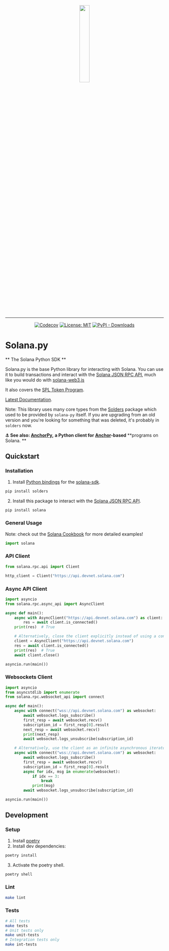<div align="center">
    <img src="https://raw.githubusercontent.com/michaelhly/solana-py/master/docs/img/solana-py-logo.jpeg" width="25%" height="25%">
</div>

---
<div align="center">

[![Codecov](https://codecov.io/gh/michaelhly/solana-py/branch/master/graph/badge.svg)](https://codecov.io/gh/michaelhly/solana-py/branch/master)
[![License: MIT](https://img.shields.io/badge/License-MIT-yellow.svg)](https://github.com/michaelhly/solana-py/blob/master/LICENSE)
[![PyPI - Downloads](https://img.shields.io/pypi/dm/solana)](https://pypistats.org/packages/solana)

</div>

# Solana.py

** The Solana Python SDK **

Solana.py is the base Python library for interacting with Solana.
You can use it to build transactions and interact
with the
[Solana JSON RPC API](https://docs.solana.com/apps/jsonrpc-api),
much like you would do with
[solana-web3.js](https://github.com/solana-labs/solana-web3.js/)

It also covers the
[SPL Token Program](https://spl.solana.com/token).

[Latest Documentation](https://michaelhly.github.io/solana-py/).

Note: This library uses many core types from the [Solders](https://github.com/kevinheavey/solders) package which used to be provided by `solana-py` itself. If you are upgrading from an old version and you're looking for something that was deleted, it's probably in `solders` now.

**⚓︎ See also: [AnchorPy](https://github.com/kevinheavey/anchorpy),**
**a Python client for**
**[Anchor](https://project-serum.github.io/anchor/getting-started/introduction.html)-based**
**programs on Solana. **

##  Quickstart

### Installation
1. Install [Python bindings](https://kevinheavey.github.io/solders/) for the [solana-sdk](https://docs.rs/solana-sdk/latest/solana_sdk/).
```sh
pip install solders
```

2. Install this package to interact with the [Solana JSON RPC API](https://solana.com/docs/rpc).
```sh
pip install solana
```

### General Usage

Note: check out the
[Solana Cookbook](https://solanacookbook.com/)
for more detailed examples!

```py
import solana
```

### API Client

```py
from solana.rpc.api import Client

http_client = Client("https://api.devnet.solana.com")
```

### Async API Client

```py
import asyncio
from solana.rpc.async_api import AsyncClient

async def main():
    async with AsyncClient("https://api.devnet.solana.com") as client:
        res = await client.is_connected()
    print(res)  # True

    # Alternatively, close the client explicitly instead of using a context manager:
    client = AsyncClient("https://api.devnet.solana.com")
    res = await client.is_connected()
    print(res)  # True
    await client.close()

asyncio.run(main())
```

### Websockets Client

```py
import asyncio
from asyncstdlib import enumerate
from solana.rpc.websocket_api import connect

async def main():
    async with connect("wss://api.devnet.solana.com") as websocket:
        await websocket.logs_subscribe()
        first_resp = await websocket.recv()
        subscription_id = first_resp[0].result
        next_resp = await websocket.recv()
        print(next_resp)
        await websocket.logs_unsubscribe(subscription_id)

    # Alternatively, use the client as an infinite asynchronous iterator:
    async with connect("wss://api.devnet.solana.com") as websocket:
        await websocket.logs_subscribe()
        first_resp = await websocket.recv()
        subscription_id = first_resp[0].result
        async for idx, msg in enumerate(websocket):
            if idx == 3:
                break
            print(msg)
        await websocket.logs_unsubscribe(subscription_id)

asyncio.run(main())
```

##  Development

### Setup

1. Install [poetry](https://python-poetry.org/docs/#installation)
2. Install dev dependencies:

```sh
poetry install

```

3. Activate the poetry shell.

```sh
poetry shell
```

### Lint

```sh
make lint
```

### Tests

```sh
# All tests
make tests
# Unit tests only
make unit-tests
# Integration tests only
make int-tests
```
